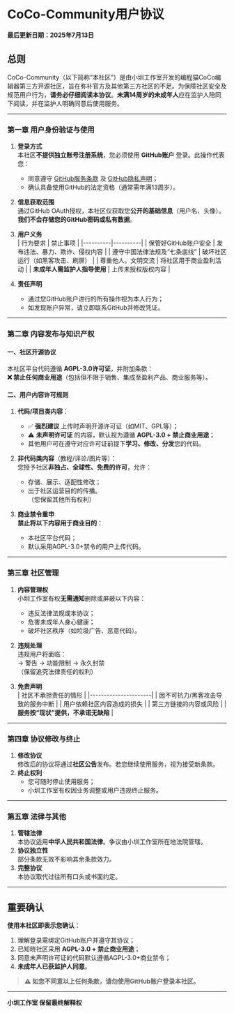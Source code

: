 # CoCo-Community用户协议

**最后更新日期：2025年7月13日**

## 总则
CoCo-Community（以下简称“本社区”）是由小圳工作室开发的编程猫CoCo编辑器第三方开源社区，旨在弥补官方及其他第三方社区的不足。为保障社区安全及规范用户行为，**请务必仔细阅读本协议**。**未满14周岁的未成年人**应在监护人陪同下阅读，并在监护人明确同意后使用服务。

---

### 第一章 用户身份验证与使用
1.  **登录方式**  
    本社区**不提供独立账号注册系统**，您必须使用 **GitHub账户** 登录。此操作代表您：  
    - 同意遵守 [GitHub服务条款](https://docs.github.com/zh/site-policy/github-terms/github-terms-of-service) 及 [GitHub隐私声明](https://docs.github.com/zh/site-policy/privacy-policies/github-privacy-statement)；  
    - 确认具备使用GitHub的法定资格（通常需年满13周岁）。

2.  **信息获取范围**  
    通过GitHub OAuth授权，本社区仅获取您**公开的基础信息**（用户名、头像）。**我们不会存储您的GitHub密码或私有数据**。

3.  **用户义务**  
    | 行为要求 | 禁止事项 |
    |----------|----------|
    | 保管好GitHub账户安全 | 发布违法、暴力、欺诈、侵权内容 |
    | 遵守中国法律法规及“七条底线” | 破坏社区运行（如黑客攻击、刷屏） |
    | 尊重他人，文明交流 | 将社区用于商业盈利活动 |
    | **未成年人需监护人指导使用** | 上传未授权版权内容 |

4.  **责任声明**  
    - 通过您GitHub账户进行的所有操作视为本人行为；  
    - 如发现账户异常，请立即联系GitHub并修改凭证。

---

### 第二章 内容发布与知识产权
#### 一、社区开源协议
本社区平台代码遵循 **AGPL-3.0许可证**，并附加条款：  
**❌ 禁止任何商业用途**（包括但不限于销售、集成至盈利产品、商业服务等）。

#### 二、用户内容许可规则
1.  **代码/项目类内容**：  
    - ✅ **强烈建议** 上传时声明开源许可证（如MIT、GPL等）；  
    - ⚠️ **未声明许可证** 的内容，默认视为遵循 **AGPL-3.0 + 禁止商业用途**；  
    - 其他用户可在遵守对应许可证前提下**学习、修改、分发**您的代码。

2.  **非代码类内容**（教程/评论/图片等）：  
    您授予社区**非独占、全球性、免费的许可**，允许：  
    - 存储、展示、适配性修改；  
    - 出于社区运营目的的传播。  
    （您保留其他所有权利）

3.  **商业禁令重申**  
    **禁止将以下内容用于商业目的**：  
    - 本社区平台代码；  
    - 默认采用AGPL-3.0+禁令的用户上传代码。

---

### 第三章 社区管理
1.  **内容管理权**  
    小圳工作室有权**无需通知**删除或屏蔽以下内容：  
    - 违反法律法规或本协议；  
    - 危害未成年人身心健康；  
    - 破坏社区秩序（如垃圾广告、恶意代码）。

2.  **违规处理**  
    违规用户将面临：  
    → 警告 → 功能限制 → 永久封禁  
    （保留追究法律责任的权利）

3.  **免责声明**  
    | 社区不承担责任的情形 |
    |----------------------|
    | 因不可抗力/黑客攻击导致的服务中断 |
    | 用户依赖社区内容造成的损失 |
    | 第三方链接的内容或风险 |
    | **服务按“现状”提供，不承诺无缺陷** |

---

### 第四章 协议修改与终止
1.  **修改协议**  
    修改后的协议将通过**社区公告**发布。若您继续使用服务，视为接受新条款。
2.  **终止权利**  
    - 您可随时停止使用服务；  
    - 小圳工作室有权因业务调整或用户违规终止服务。

---

### 第五章 法律与其他
1.  **管辖法律**  
    本协议适用**中华人民共和国法律**。争议由小圳工作室所在地法院管辖。
2.  **协议独立性**  
    部分条款无效不影响其余条款效力。
3.  **完整协议**  
    本协议取代过往所有口头或书面约定。

---

## 重要确认
**使用本社区即表示您确认**：  
1. 理解登录需绑定GitHub账户并遵守其协议；  
2. 已知晓社区采用 **AGPL-3.0 + 禁止商业用途**；  
3. 同意未声明许可证的代码默认遵循AGPL-3.0+商业禁令；  
4. **未成年人已获监护人同意**。  

> **⚠️ 如您不同意以上任何条款，请勿使用GitHub账户登录本社区。**

---
**小圳工作室 保留最终解释权**  